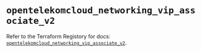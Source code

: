 # `opentelekomcloud_networking_vip_associate_v2`

Refer to the Terraform Registory for docs: [`opentelekomcloud_networking_vip_associate_v2`](https://registry.terraform.io/providers/opentelekomcloud/opentelekomcloud/1.35.13/docs/resources/networking_vip_associate_v2).
